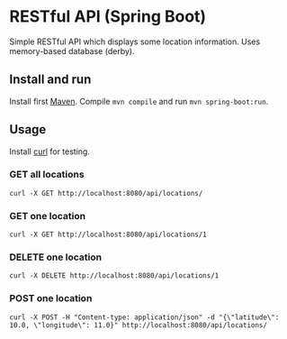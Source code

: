 # RESTful API (Spring Boot)

Simple RESTful API which displays some location information. Uses memory-based database (derby).

## Install and run

Install first [Maven](https://maven.apache.org/download.cgi). Compile `mvn compile` and run `mvn spring-boot:run`. 

## Usage

Install [curl](https://curl.haxx.se/) for testing.

### GET all locations

`curl -X GET http://localhost:8080/api/locations/`

### GET one location

`curl -X GET http://localhost:8080/api/locations/1`

### DELETE one location

`curl -X DELETE http://localhost:8080/api/locations/1`

### POST one location

`curl -X POST -H "Content-type: application/json" -d "{\"latitude\": 10.0, \"longitude\": 11.0}" http://localhost:8080/api/locations/`
